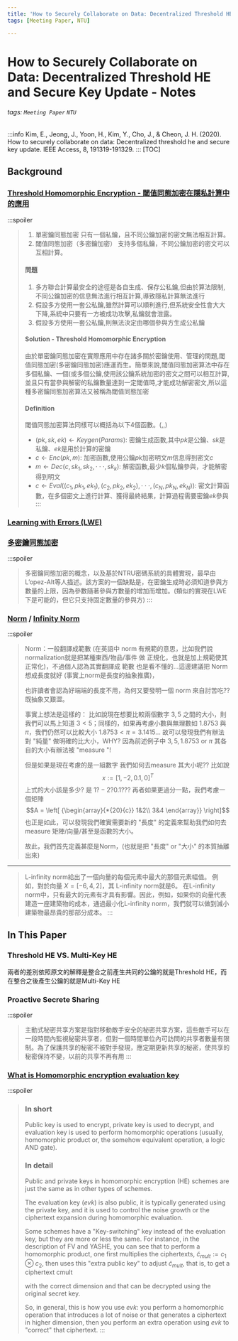 ```yaml
---
title: 'How to Securely Collaborate on Data: Decentralized Threshold HE and Secure Key Update - Notes'
tags: [Meeting Paper, NTU]

---
```


# How to Securely Collaborate on Data: Decentralized Threshold HE and Secure Key Update - Notes
###### tags: `Meeting Paper` `NTU`
:::info
Kim, E., Jeong, J., Yoon, H., Kim, Y., Cho, J., & Cheon, J. H. (2020). How to securely collaborate on data: Decentralized threshold he and secure key update. IEEE Access, 8, 191319-191329.
:::
[TOC]
## Background
### [Threshold Homomorphic Encryption - 閾值同態加密在隱私計算中的應用](https://www.cnblogs.com/pam-sh/p/16446840.html)
:::spoiler 
> 1. 單密鑰同態加密
只有一個私鑰，且不同公鑰加密的密文無法相互計算。
> 2. 閾值同態加密（多密鑰加密）
支持多個私鑰，不同公鑰加密的密文可以互相計算。
> #### 問題
> 1. 多方聯合計算最安全的途徑是各自生成、保存公私鑰,但由於算法限制,不同公鑰加密的信息無法進行相互計算,導致隱私計算無法進行
> 2. 假設多方使用一套公私鑰,雖然計算可以順利進行,但系統安全性會大大下降,系統中只要有一方被成功攻擊,私鑰就會泄露。
> 3. 假設多方使用一套公私鑰,則無法決定由哪個參與方生成公私鑰
> #### Solution - Threshold Homomorphic Encryption
> 由於單密鑰同態加密在實際應用中存在諸多關於密鑰使用、管理的問題,閾值同態加密(多密鑰同態加密)應運而生。簡單來說,閾值同態加密算法中存在多個私鑰、一個(或多個公鑰,使用該公鑰系統加密的密文之間可以相互計算,並且只有當參與解密的私鑰數量達到一定閾值時,才能成功解密密文,所以這種多密鑰同態加密算法又被稱為閾值同態加密
> #### Definition
> 閾值同態加密算法同樣可以概括為以下4個函數。(,,)
> * $(pk, sk, ek) \leftarrow Keygen(Params)$: 密鑰生成函數,其中$pk$是公鑰、$sk$是私鑰、$ek$是用於計算的密鑰
> * $c \leftarrow Enc(pk, m)$: 加密函數,使用公鑰$pk$加密明文$m$信息得到密文$c$
> * $m \leftarrow Dec(c, sk_1, sk_2,\cdot \cdot \cdot ,sk_k)$: 解密函數,最少$k$個私鑰參與，才能解密得到明文
> * $c \leftarrow Eval((c_1,pk_1,ek_1), (c_2, pk_2, ek_2), \cdot \cdot \cdot , (c_N, pk_N, ek_N))$: 密文計算函數，在多個密文上進行計算、獲得最終結果，計算過程需要密鑰$ek$參與
:::

### [Learning with Errors (LWE)](https://zhuanlan.zhihu.com/p/621070457)


### [多密鑰同態加密](https://blog.csdn.net/weixin_43476788/article/details/105388612)
:::spoiler 
> 多密鑰同態加密的概念，以及基於NTRU密碼系統的具體實現，最早由L’opez-Alt等人描述。該方案的一個缺點是，在密鑰生成時必須知道參與方數量的上限，因為參數隨著參與方數量的增加而增加。(類似的實現在LWE下是可能的，但它只支持固定數量的參與方)
:::

### [Norm](https://ch-hsieh.blogspot.com/2010/04/norm.html) / [Infinity Norm](https://juejin.cn/post/7022248588767920142)
:::spoiler 
> Norm：一般翻譯成範數
(在英語中 norm 有規範的意思，比如我們說normalization就是把某種東西/物品/事件 做 正規化，也就是加上規範使其正常化)，不過個人認為其實翻譯成 範數 也是看不懂的...這邊建議把 Norm 想成長度就好 (事實上norm是長度的抽象推廣)，
>
>也許讀者會認為好端端的長度不用，為何又要發明一個 norm 來自討苦吃?? 既抽象又艱澀。
>
>事實上想法是這樣的：
>比如說現在想要比較兩個數字 $3 , 5$ 之間的大小，則我們可以馬上知道 $3<5$；同樣的，如果再考慮小數與無理數如 $1.8753$ 與 $π$，我們仍然可以比較大小 $1.8753<π=3.1415...$ 故可以發現我們有辦法對 "純量" 做明確的比大小，WHY? 因為前述例子中 $3, 5, 1.8753$ or $π$ 其各自的大小有辦法被 "measure "!
>
>但是如果是現在考慮的是一組數字 我們如何去measure 其大小呢?? 比如說
> $$x:=[1, -2, 0.1, 0 ]^T$$
> 上式的大小該是多少? 是 $1? −2? 0.1???$
>再者如果更過分一點，我們考慮一個矩陣
> $$A = \left[ {\begin{array}{*{20}{c}} 
1&2\\ 
3&4 
\end{array}} \right]$$
也正是如此，可以發現我們確實需要新的 "長度" 的定義來幫助我們如何去 measure 矩陣/向量/甚至是函數的大小。
>
>故此，我們首先定義甚麼是Norm，(也就是把 "長度" or "大小" 的本質抽離出來)

---
>L-infinity norm給出了一個向量的每個元素中最大的那個元素幅值。
例如，對於向量 $X= [-6, 4, 2]$，其 L-infinity norm就是$6$。
在L-infinity norm中，只有最大的元素有才具有影響。因此，例如，如果你的向量代表建造一座建築物的成本，通過最小化L-infinity norm，我們就可以做到減小建築物最昂貴的那部分成本。
:::



## In This Paper
### Threshold HE VS. Multi-Key HE
兩者的差別依照原文的解釋是整合之前產生共同的公鑰的就是Threshold HE，而在整合之後產生公鑰的就是Multi-Key HE

### Proactive Secrete Sharing
:::spoiler 
> 主動式秘密共享方案是指對移動敵手安全的秘密共享方案，這些敵手可以在一段時間內監視秘密共享者，但對一個時間單位內可訪問的共享者數量有限制。為了保護共享的秘密不被對手發現，應定期更新共享的秘密，使共享的秘密保持不變，以前的共享不再有用
:::

### [What is Homomorphic encryption evaluation key](https://crypto.stackexchange.com/questions/73176/what-is-homomorphic-encryption-evaluation-key)
:::spoiler 
> ### In short
>
>Public key is used to encrypt, private key is used to decrypt, and evaluation key is used to perform homomorphic operations (usually, homomorphic product or, the somehow equivalent operation, a logic AND gate).
>### In detail
>
>Public and private keys in homomorphic encryption (HE) schemes are just the same as in other types of schemes.
>
>The evaluation key ($evk$) is also public, it is typically generated using the private key, and it is used to control the noise growth or the ciphertext expansion during homomorphic evaluation.
>
>Some schemes have a "Key-switching" key instead of the evaluation key, but they are more or less the same. For instance, in the description of FV and YASHE, you can see that to perform a homomorphic product, one first multiplies the ciphertexts, $\tilde{c}_{mult} := c_1 \otimes c_2$, then uses this "extra public key" to adjust $\tilde{c}_{mult}$, that is, to get a ciphertext cmult
>
>with the correct dimension and that can be decrypted using the original secret key.
>
>So, in general, this is how you use $evk$: you perform a homomorphic operation that introduces a lot of noise or that generates a ciphertext in higher dimension, then you perform an extra operation using $evk$ to "correct" that ciphertext.
:::